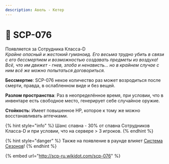 ```yaml
---
description: Авель - Кетер
---
```


# 🧛 SCP-076

Появляется за Сотрудника Класса-D\
_Крайне опасный и жестокий гуманоид. Его весьма трудно убить в связи с его бессмертием и возможностью создавать предметы из воздуха! Всё, что им движет - гнев, злоба и ненависть... но в крайнем случае с ним всё же можно попытаться договориться._

**Бессмертие**: SCP-076 некое количество раз может возродиться после смерти, правда, в ослабленном виде и без вещей.

**Разлом пространства**: Раз в неопределённое время, при условии, что в инвентаре есть свободное место, генерирует себе случайное оружие.

**Стойкость:** Имеет повышенное HP, которое к тому же можно восстанавливать аптечками.

{% hint style="info" %}
Шанс спавна - 30% от спавна Сотрудников Класса-D и при условии, что на сервере > 3 игроков.
{% endhint %}

{% hint style="danger" %}
Также на появление в раунде влияет [Система Сезонов](../server-systems/seasons-system.md)!
{% endhint %}

{% embed url="http://scp-ru.wikidot.com/scp-076" %}
